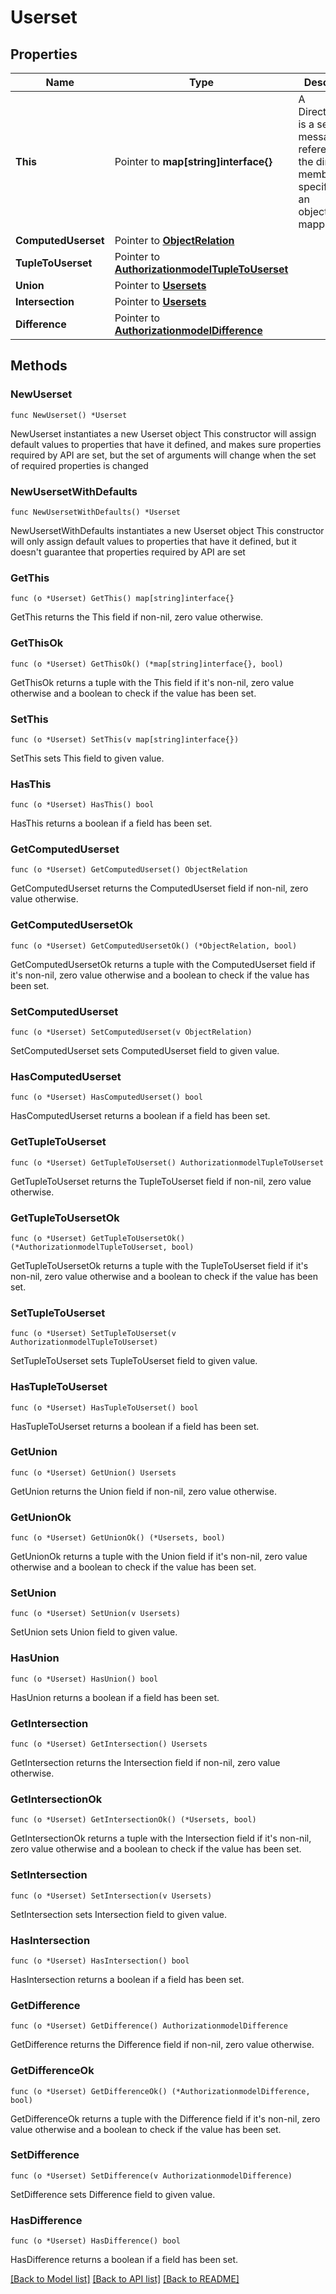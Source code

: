 # Userset

## Properties

Name | Type | Description | Notes
------------ | ------------- | ------------- | -------------
**This** | Pointer to **map[string]interface{}** | A DirectUserset is a sentinel message for referencing the direct members specified by an object/relation mapping. | [optional] 
**ComputedUserset** | Pointer to [**ObjectRelation**](ObjectRelation.md) |  | [optional] 
**TupleToUserset** | Pointer to [**AuthorizationmodelTupleToUserset**](AuthorizationmodelTupleToUserset.md) |  | [optional] 
**Union** | Pointer to [**Usersets**](Usersets.md) |  | [optional] 
**Intersection** | Pointer to [**Usersets**](Usersets.md) |  | [optional] 
**Difference** | Pointer to [**AuthorizationmodelDifference**](AuthorizationmodelDifference.md) |  | [optional] 

## Methods

### NewUserset

`func NewUserset() *Userset`

NewUserset instantiates a new Userset object
This constructor will assign default values to properties that have it defined,
and makes sure properties required by API are set, but the set of arguments
will change when the set of required properties is changed

### NewUsersetWithDefaults

`func NewUsersetWithDefaults() *Userset`

NewUsersetWithDefaults instantiates a new Userset object
This constructor will only assign default values to properties that have it defined,
but it doesn't guarantee that properties required by API are set

### GetThis

`func (o *Userset) GetThis() map[string]interface{}`

GetThis returns the This field if non-nil, zero value otherwise.

### GetThisOk

`func (o *Userset) GetThisOk() (*map[string]interface{}, bool)`

GetThisOk returns a tuple with the This field if it's non-nil, zero value otherwise
and a boolean to check if the value has been set.

### SetThis

`func (o *Userset) SetThis(v map[string]interface{})`

SetThis sets This field to given value.

### HasThis

`func (o *Userset) HasThis() bool`

HasThis returns a boolean if a field has been set.

### GetComputedUserset

`func (o *Userset) GetComputedUserset() ObjectRelation`

GetComputedUserset returns the ComputedUserset field if non-nil, zero value otherwise.

### GetComputedUsersetOk

`func (o *Userset) GetComputedUsersetOk() (*ObjectRelation, bool)`

GetComputedUsersetOk returns a tuple with the ComputedUserset field if it's non-nil, zero value otherwise
and a boolean to check if the value has been set.

### SetComputedUserset

`func (o *Userset) SetComputedUserset(v ObjectRelation)`

SetComputedUserset sets ComputedUserset field to given value.

### HasComputedUserset

`func (o *Userset) HasComputedUserset() bool`

HasComputedUserset returns a boolean if a field has been set.

### GetTupleToUserset

`func (o *Userset) GetTupleToUserset() AuthorizationmodelTupleToUserset`

GetTupleToUserset returns the TupleToUserset field if non-nil, zero value otherwise.

### GetTupleToUsersetOk

`func (o *Userset) GetTupleToUsersetOk() (*AuthorizationmodelTupleToUserset, bool)`

GetTupleToUsersetOk returns a tuple with the TupleToUserset field if it's non-nil, zero value otherwise
and a boolean to check if the value has been set.

### SetTupleToUserset

`func (o *Userset) SetTupleToUserset(v AuthorizationmodelTupleToUserset)`

SetTupleToUserset sets TupleToUserset field to given value.

### HasTupleToUserset

`func (o *Userset) HasTupleToUserset() bool`

HasTupleToUserset returns a boolean if a field has been set.

### GetUnion

`func (o *Userset) GetUnion() Usersets`

GetUnion returns the Union field if non-nil, zero value otherwise.

### GetUnionOk

`func (o *Userset) GetUnionOk() (*Usersets, bool)`

GetUnionOk returns a tuple with the Union field if it's non-nil, zero value otherwise
and a boolean to check if the value has been set.

### SetUnion

`func (o *Userset) SetUnion(v Usersets)`

SetUnion sets Union field to given value.

### HasUnion

`func (o *Userset) HasUnion() bool`

HasUnion returns a boolean if a field has been set.

### GetIntersection

`func (o *Userset) GetIntersection() Usersets`

GetIntersection returns the Intersection field if non-nil, zero value otherwise.

### GetIntersectionOk

`func (o *Userset) GetIntersectionOk() (*Usersets, bool)`

GetIntersectionOk returns a tuple with the Intersection field if it's non-nil, zero value otherwise
and a boolean to check if the value has been set.

### SetIntersection

`func (o *Userset) SetIntersection(v Usersets)`

SetIntersection sets Intersection field to given value.

### HasIntersection

`func (o *Userset) HasIntersection() bool`

HasIntersection returns a boolean if a field has been set.

### GetDifference

`func (o *Userset) GetDifference() AuthorizationmodelDifference`

GetDifference returns the Difference field if non-nil, zero value otherwise.

### GetDifferenceOk

`func (o *Userset) GetDifferenceOk() (*AuthorizationmodelDifference, bool)`

GetDifferenceOk returns a tuple with the Difference field if it's non-nil, zero value otherwise
and a boolean to check if the value has been set.

### SetDifference

`func (o *Userset) SetDifference(v AuthorizationmodelDifference)`

SetDifference sets Difference field to given value.

### HasDifference

`func (o *Userset) HasDifference() bool`

HasDifference returns a boolean if a field has been set.


[[Back to Model list]](../README.md#documentation-for-models) [[Back to API list]](../README.md#documentation-for-api-endpoints) [[Back to README]](../README.md)


